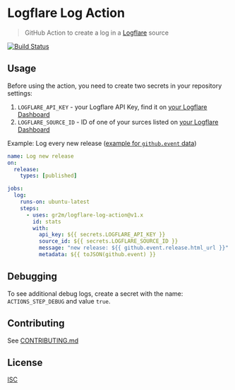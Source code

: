 # Logflare Log Action

> GitHub Action to create a log in a [Logflare](https://logflare.app/) source

[![Build Status](https://github.com/gr2m/logflare-log-action/workflows/Test/badge.svg)](https://github.com/gr2m/logflare-log-action/actions)

## Usage

Before using the action, you need to create two secrets in your repository settings:

1. `LOGFLARE_API_KEY` - your Logflare API Key, find it on [your Logflare Dashboard](https://logflare.app/dashboard)
2. `LOGFLARE_SOURCE_ID` - ID of one of your surces listed on [your Logflare Dashboard](https://logflare.app/dashboard)

Example: Log every new release ([example for `github.event` data](https://docs.github.com/en/free-pro-team@latest/developers/webhooks-and-events/webhook-events-and-payloads#webhook-payload-example-34))

```yml
name: Log new release
on:
  release:
    types: [published]

jobs:
  log:
    runs-on: ubuntu-latest
    steps:
      - uses: gr2m/logflare-log-action@v1.x
        id: stats
        with:
          api_key: ${{ secrets.LOGFLARE_API_KEY }}
          source_id: ${{ secrets.LOGFLARE_SOURCE_ID }}
          message: "new release: ${{ github.event.release.html_url }}"
          metadata: ${{ toJSON(github.event) }}
```

## Debugging

To see additional debug logs, create a secret with the name: `ACTIONS_STEP_DEBUG` and value `true`.

## Contributing

See [CONTRIBUTING.md](CONTRIBUTING.md)

## License

[ISC](LICENSE)
